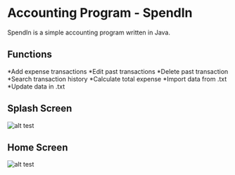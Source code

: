 # Accounting Program - SpendIn 

SpendIn is a simple accounting program written in Java.

## Functions

*Add expense transactions
*Edit past transactions
*Delete past transaction
*Search transaction history
*Calculate total expense
*Import data from .txt
*Update data in .txt

## Splash Screen

![alt test](https://imgur.com/9OTjbIj)

## Home Screen 
![alt test](https://imgur.com/t8zcyQI)
